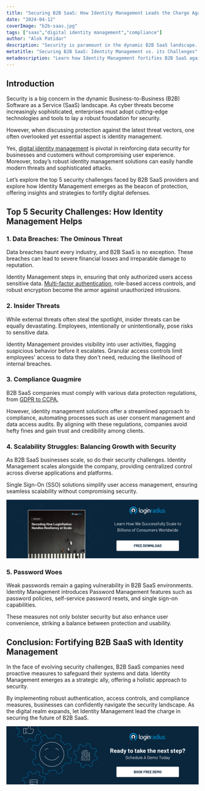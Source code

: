 ```yaml
---
title: "Securing B2B SaaS: How Identity Management Leads the Charge Against Top 5 Security Challenges"
date: "2024-04-12"
coverImage: "b2b-saas.jpg"
tags: ["saas","digital identity management","compliance"]
author: "Alok Patidar"
description: "Security is paramount in the dynamic B2B SaaS landscape. Explore how Identity Management addresses the top 5 security challenges, from data breaches to compliance, offering insights to fortify digital defenses. Discover proactive measures to safeguard systems and data, letting Identity Management lead the charge in securing the future of B2B SaaS."
metatitle: "Securing B2B SaaS: Identity Management vs. its Challenges"
metadescription: "Learn how Identity Management fortifies B2B SaaS against data breaches, insider threats, compliance hurdles, scalability issues, and password vulnerabilities."
---
```

## Introduction

Security is a big concern in the dynamic Business-to-Business (B2B) Software as a Service (SaaS) landscape. As cyber threats become increasingly sophisticated, enterprises must adopt cutting-edge technologies and tools to lay a robust foundation for security. 

However, when discussing protection against the latest threat vectors, one often overlooked yet essential aspect is identity management. 

Yes, [digital identity management](https://www.loginradius.com/blog/identity/digital-identity-management/) is pivotal in reinforcing data security for businesses and customers without compromising user experience. Moreover, today’s robust identity management solutions can easily handle modern threats and sophisticated attacks. 

Let’s explore the top 5 security challenges faced by B2B SaaS providers and explore how Identity Management emerges as the beacon of protection, offering insights and strategies to fortify digital defenses. 

## Top 5 Security Challenges: How Identity Management Helps

### 1. Data Breaches: The Ominous Threat

Data breaches haunt every industry, and B2B SaaS is no exception. These breaches can lead to severe financial losses and irreparable damage to reputation. 

Identity Management steps in, ensuring that only authorized users access sensitive data. [Multi-factor authentication](https://www.loginradius.com/multi-factor-authentication/), role-based access controls, and robust encryption become the armor against unauthorized intrusions.

### 2. Insider Threats

While external threats often steal the spotlight, insider threats can be equally devastating. Employees, intentionally or unintentionally, pose risks to sensitive data. 

Identity Management provides visibility into user activities, flagging suspicious behavior before it escalates. Granular access controls limit employees' access to data they don't need, reducing the likelihood of internal breaches.

### 3. Compliance Quagmire

B2B SaaS companies must comply with various data protection regulations, from [GDPR to CCPA. ](https://www.loginradius.com/blog/identity/ccpa-vs-gdpr-the-compliance-war/)

However, identity management solutions offer a streamlined approach to compliance, automating processes such as user consent management and data access audits. By aligning with these regulations, companies avoid hefty fines and gain trust and credibility among clients.

### 4. Scalability Struggles: Balancing Growth with Security

As B2B SaaS businesses scale, so do their security challenges. Identity Management scales alongside the company, providing centralized control across diverse applications and platforms. 

Single Sign-On (SSO) solutions simplify user access management, ensuring seamless scalability without compromising security.

[![WP-LR-resiliency](WP-LR-resiliency.png)](https://www.loginradius.com/resource/enterprise-scalability-and-performance)

### 5. Password Woes

Weak passwords remain a gaping vulnerability in B2B SaaS environments. Identity Management introduces Password Management features such as password policies, self-service password resets, and single sign-on capabilities. 

These measures not only bolster security but also enhance user convenience, striking a balance between protection and usability.

## Conclusion: Fortifying B2B SaaS with Identity Management

In the face of evolving security challenges, B2B SaaS companies need proactive measures to safeguard their systems and data. Identity Management emerges as a strategic ally, offering a holistic approach to security. 

By implementing robust authentication, access controls, and compliance measures, businesses can confidently navigate the security landscape. As the digital realm expands, let Identity Management lead the charge in securing the future of B2B SaaS.

[![book-a-demo-loginradius](../../assets/book-a-demo-loginradius.png)](https://www.loginradius.com/book-a-demo/)
